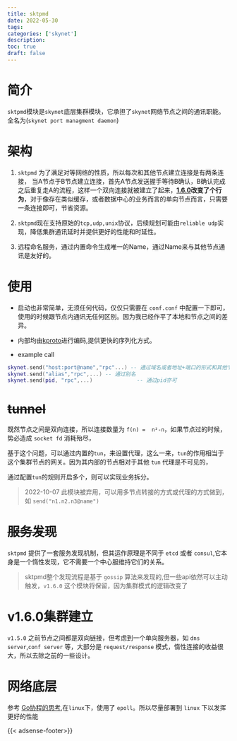```yaml
---
title: sktpmd
date: 2022-05-30
tags: 
categories: ['skynet']
description: 
toc: true
draft: false
---
```



# 简介

`sktpmd`模块是`skynet`底层集群模块，它承担了`skynet`网络节点之间的通讯职能。全名为(`skynet port managment daemon`)


# 架构

1. `sktpmd` 为了满足对等网络的性质，所以每次和其他节点建立连接是有两条连接，
    当A节点于B节点建立连接，首先A节点发送握手等待B确认，B确认完成之后重复走A的流程，这样一个双向连接就被建立了起来，**[1.6.0](#v1.6.0集群建立)改变了个行为**，对于像存在类似缓存，或者数据中心的业务而言的单向节点而言，只需要一条连接即可，节省资源。

2. `sktpmd`现在支持原始的`tcp,udp,unix`协议，后续规划可能由`reliable udp`实现，降低集群通讯延时并提供更好的性能和时延性。

3. 远程命名服务，通过内置命令生成唯一的Name，通过Name来与其他节点通讯是友好的。


# 使用

+ 启动也非常简单，无须任何代码，仅仅只需要在 `conf.conf` 中配置一下即可，使用的时候跟节点内通讯无任何区别。因为我已经作平了本地和节点之间的差异。
  
+ 内部均由[kproto](/post/kproto)进行编码,提供更快的序列化方式。
  
+ example call
```lua
skynet.send("host:port@name","rpc"...) -- 通过域名或者地址+端口的形式和其他节点进行通讯
skynet.send("alias","rpc",...) -- 通过别名
skynet.send(pid, "rpc",...)              -- 通过pid亦可
```


# ~~tunnel~~

既然节点之间是双向连接，所以连接数量为 `f(n) =  n²-n`，如果节点过的时候，势必造成 `socket fd` 消耗殆尽，

基于这个问题，可以通过内置的`tun`，来设置代理，这么一来，`tun`的作用相当于这个集群节点的网关。因为其内部的节点相对于其他 `tun` 代理是不可见的，

通过配置`tun`的规则开启多个，则可以实现业务拆分。

 > 2022-10-07 此模块被弃用，可以用多节点转接的方式或代理的方式做到，如 `send("n1.n2.n3@name")`

# ~~服务发现~~

`sktpmd` 提供了一套服务发现机制，但其运作原理是不同于 `etcd` 或者 `consul`,它本身是一个惰性发现，它不需要一个中心服维持它们的关系。


> sktpmd整个发现流程是基于 `gossip` 算法来发现的,但一些api依然可以主动触发，`v1.6.0` 这个模块将保留，因为集群模式的逻辑改变了


# v1.6.0集群建立

`v1.5.0` 之前节点之间都是双向链接，但考虑到一个单向服务器，如 `dns server`,`conf server` 等，大部分是 `request/response` 模式，惰性连接的收益很大，所以去除之前的一些设计。




# 网络底层

参考 [Go协程的思考](/post/language/go/goroutine),在`linux`下，使用了 `epoll`。所以尽量部署到 `linux` 下以发挥更好的性能





{{< adsense-footer>}}